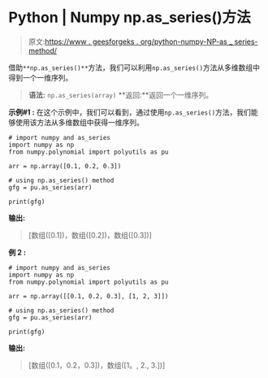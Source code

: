 # Python | Numpy np.as_series()方法

> 原文:[https://www . geesforgeks . org/python-numpy-NP-as _ series-method/](https://www.geeksforgeeks.org/python-numpy-np-as_series-method/)

借助`**np.as_series()**`方法，我们可以利用`np.as_series()`方法从多维数组中得到一个一维序列。

> **语法:** `np.as_series(array)`
> **返回:**返回一个一维序列。

**示例#1 :**
在这个示例中，我们可以看到，通过使用`np.as_series()`方法，我们能够使用该方法从多维数组中获得一维序列。

```
# import numpy and as_series
import numpy as np
from numpy.polynomial import polyutils as pu

arr = np.array([0.1, 0.2, 0.3])

# using np.as_series() method
gfg = pu.as_series(arr)

print(gfg)
```

**输出:**

> [数组([0.1])，数组([0.2])，数组([0.3])]

**例 2 :**

```
# import numpy and as_series
import numpy as np
from numpy.polynomial import polyutils as pu

arr = np.array([[0.1, 0.2, 0.3], [1, 2, 3]])

# using np.as_series() method
gfg = pu.as_series(arr)

print(gfg)
```

**输出:**

> [数组([0.1，0.2，0.3])，数组([1。, 2., 3.])]